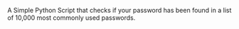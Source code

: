 A Simple Python Script that checks if your password has been found in a list of 10,000 most commonly used passwords.
